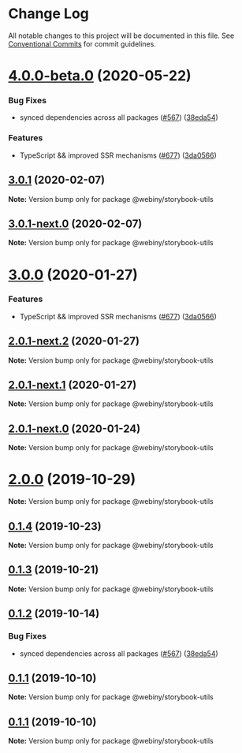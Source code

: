 # Change Log

All notable changes to this project will be documented in this file.
See [Conventional Commits](https://conventionalcommits.org) for commit guidelines.

# [4.0.0-beta.0](https://github.com/webiny/webiny-js/compare/v1.15.1...v4.0.0-beta.0) (2020-05-22)


### Bug Fixes

* synced dependencies across all packages ([#567](https://github.com/webiny/webiny-js/issues/567)) ([38eda54](https://github.com/webiny/webiny-js/commit/38eda547bead6e8a2c46875730bbcd8f1227e475))


### Features

* TypeScript && improved SSR mechanisms ([#677](https://github.com/webiny/webiny-js/issues/677)) ([3da0566](https://github.com/webiny/webiny-js/commit/3da0566f29e1d46df0e7c357be0b42bdaa4c7d2b))





## [3.0.1](https://github.com/webiny/webiny-js/compare/@webiny/storybook-utils@3.0.1-next.0...@webiny/storybook-utils@3.0.1) (2020-02-07)

**Note:** Version bump only for package @webiny/storybook-utils





## [3.0.1-next.0](https://github.com/webiny/webiny-js/compare/@webiny/storybook-utils@3.0.0...@webiny/storybook-utils@3.0.1-next.0) (2020-02-07)

**Note:** Version bump only for package @webiny/storybook-utils





# [3.0.0](https://github.com/webiny/webiny-js/compare/@webiny/storybook-utils@2.0.0...@webiny/storybook-utils@3.0.0) (2020-01-27)


### Features

* TypeScript && improved SSR mechanisms ([#677](https://github.com/webiny/webiny-js/issues/677)) ([3da0566](https://github.com/webiny/webiny-js/commit/3da0566f29e1d46df0e7c357be0b42bdaa4c7d2b))





## [2.0.1-next.2](https://github.com/webiny/webiny-js/compare/@webiny/storybook-utils@2.0.1-next.1...@webiny/storybook-utils@2.0.1-next.2) (2020-01-27)

**Note:** Version bump only for package @webiny/storybook-utils





## [2.0.1-next.1](https://github.com/webiny/webiny-js/compare/@webiny/storybook-utils@2.0.1-next.0...@webiny/storybook-utils@2.0.1-next.1) (2020-01-27)

**Note:** Version bump only for package @webiny/storybook-utils





## [2.0.1-next.0](https://github.com/webiny/webiny-js/compare/@webiny/storybook-utils@2.0.0...@webiny/storybook-utils@2.0.1-next.0) (2020-01-24)

**Note:** Version bump only for package @webiny/storybook-utils





# [2.0.0](https://github.com/webiny/webiny-js/compare/@webiny/storybook-utils@0.1.4...@webiny/storybook-utils@2.0.0) (2019-10-29)

**Note:** Version bump only for package @webiny/storybook-utils





## [0.1.4](https://github.com/webiny/webiny-js/compare/@webiny/storybook-utils@0.1.3...@webiny/storybook-utils@0.1.4) (2019-10-23)

**Note:** Version bump only for package @webiny/storybook-utils





## [0.1.3](https://github.com/webiny/webiny-js/compare/@webiny/storybook-utils@0.1.2...@webiny/storybook-utils@0.1.3) (2019-10-21)

**Note:** Version bump only for package @webiny/storybook-utils





## [0.1.2](https://github.com/webiny/webiny-js/compare/@webiny/storybook-utils@0.1.1...@webiny/storybook-utils@0.1.2) (2019-10-14)


### Bug Fixes

* synced dependencies across all packages ([#567](https://github.com/webiny/webiny-js/issues/567)) ([38eda54](https://github.com/webiny/webiny-js/commit/38eda547bead6e8a2c46875730bbcd8f1227e475))





## [0.1.1](https://github.com/webiny/webiny-js/compare/@webiny/storybook-utils@0.1.0...@webiny/storybook-utils@0.1.1) (2019-10-10)

**Note:** Version bump only for package @webiny/storybook-utils





## [0.1.1](https://github.com/webiny/webiny-js/compare/@webiny/storybook-utils@0.1.0...@webiny/storybook-utils@0.1.1) (2019-10-10)

**Note:** Version bump only for package @webiny/storybook-utils
